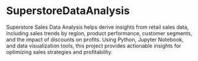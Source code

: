 # SuperstoreDataAnalysis
Superstore Sales Data Analysis helps derive insights from retail sales data, including sales trends by region, product performance, customer segments, and the impact of discounts on profits. Using Python, Jupyter Notebook, and data visualization tools, this project provides actionable insights for optimizing sales strategies and profitability.
